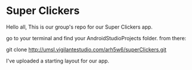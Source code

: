# Super Clickers
Hello all,
This is our group's repo for our Super Clickers app.

go to your terminal and find your AndroidStudioProjects folder.
from there:

git clone http://umsl.vigilantestudio.com/arh5w6/superClickers.git

I've uploaded a starting layout for our app.


